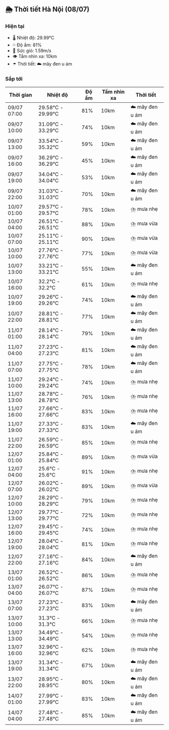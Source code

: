 ## 🌦️ Thời tiết Hà Nội (08/07)

### Hiện tại

- 🌡️ Nhiệt độ: 29.99℃
- 💦 Độ ẩm: 81%
- 💨 Sức gió: 1.59m/s
- 👁️ Tầm nhìn xa: 10km
- ☂️ Thời tiết: ☁️ mây đen u ám

### Sắp tới

| Thời gian | Nhiệt độ | Độ ẩm | Tầm nhìn xa | Thời tiết |
| --- | --- | --- | --- | --- |
| 09/07 07:00 | 29.58℃ - 29.99℃ | 81% | 10km | ☁️ mây đen u ám |
| 09/07 10:00 | 31.09℃ - 33.29℃ | 74% | 10km | ☁️ mây đen u ám |
| 09/07 13:00 | 33.54℃ - 35.32℃ | 59% | 10km | ☁️ mây đen u ám |
| 09/07 16:00 | 36.29℃ - 36.29℃ | 45% | 10km | ☁️ mây đen u ám |
| 09/07 19:00 | 34.04℃ - 34.04℃ | 53% | 10km | ☁️ mây đen u ám |
| 09/07 22:00 | 31.03℃ - 31.03℃ | 70% | 10km | ☁️ mây đen u ám |
| 10/07 01:00 | 29.57℃ - 29.57℃ | 78% | 10km | ⛈️ mưa nhẹ |
| 10/07 04:00 | 26.51℃ - 26.51℃ | 88% | 10km | ⛈️ mưa vừa |
| 10/07 07:00 | 25.11℃ - 25.11℃ | 90% | 10km | ⛈️ mưa vừa |
| 10/07 10:00 | 27.76℃ - 27.76℃ | 77% | 10km | ⛈️ mưa vừa |
| 10/07 13:00 | 33.21℃ - 33.21℃ | 55% | 10km | ☁️ mây đen u ám |
| 10/07 16:00 | 32.2℃ - 32.2℃ | 61% | 10km | ⛈️ mưa nhẹ |
| 10/07 19:00 | 29.26℃ - 29.26℃ | 74% | 10km | ☁️ mây đen u ám |
| 10/07 22:00 | 28.81℃ - 28.81℃ | 77% | 10km | ☁️ mây đen u ám |
| 11/07 01:00 | 28.14℃ - 28.14℃ | 79% | 10km | ☁️ mây đen u ám |
| 11/07 04:00 | 27.23℃ - 27.23℃ | 81% | 10km | ☁️ mây đen u ám |
| 11/07 07:00 | 27.75℃ - 27.75℃ | 78% | 10km | ☁️ mây đen u ám |
| 11/07 10:00 | 29.24℃ - 29.24℃ | 74% | 10km | ⛈️ mưa nhẹ |
| 11/07 13:00 | 28.78℃ - 28.78℃ | 76% | 10km | ⛈️ mưa nhẹ |
| 11/07 16:00 | 27.66℃ - 27.66℃ | 83% | 10km | ⛈️ mưa nhẹ |
| 11/07 19:00 | 27.33℃ - 27.33℃ | 83% | 10km | ☁️ mây đen u ám |
| 11/07 22:00 | 26.59℃ - 26.59℃ | 85% | 10km | ⛈️ mưa nhẹ |
| 12/07 01:00 | 25.84℃ - 25.84℃ | 89% | 10km | ⛈️ mưa vừa |
| 12/07 04:00 | 25.6℃ - 25.6℃ | 91% | 10km | ⛈️ mưa nhẹ |
| 12/07 07:00 | 26.02℃ - 26.02℃ | 89% | 10km | ⛈️ mưa vừa |
| 12/07 10:00 | 28.29℃ - 28.29℃ | 79% | 10km | ⛈️ mưa nhẹ |
| 12/07 13:00 | 29.77℃ - 29.77℃ | 72% | 10km | ⛈️ mưa nhẹ |
| 12/07 16:00 | 29.45℃ - 29.45℃ | 74% | 10km | ⛈️ mưa nhẹ |
| 12/07 19:00 | 28.04℃ - 28.04℃ | 81% | 10km | ⛈️ mưa nhẹ |
| 12/07 22:00 | 27.16℃ - 27.16℃ | 84% | 10km | ☁️ mây đen u ám |
| 13/07 01:00 | 26.52℃ - 26.52℃ | 86% | 10km | ⛈️ mưa nhẹ |
| 13/07 04:00 | 26.07℃ - 26.07℃ | 87% | 10km | ⛈️ mưa nhẹ |
| 13/07 07:00 | 27.23℃ - 27.23℃ | 83% | 10km | ☁️ mây đen u ám |
| 13/07 10:00 | 31.3℃ - 31.3℃ | 66% | 10km | ⛈️ mưa nhẹ |
| 13/07 13:00 | 34.49℃ - 34.49℃ | 54% | 10km | ⛈️ mưa nhẹ |
| 13/07 16:00 | 32.96℃ - 32.96℃ | 62% | 10km | ⛈️ mưa nhẹ |
| 13/07 19:00 | 31.34℃ - 31.34℃ | 67% | 10km | ☁️ mây đen u ám |
| 13/07 22:00 | 28.95℃ - 28.95℃ | 80% | 10km | ☁️ mây đen u ám |
| 14/07 01:00 | 27.99℃ - 27.99℃ | 83% | 10km | ☁️ mây đen u ám |
| 14/07 04:00 | 27.48℃ - 27.48℃ | 85% | 10km | ☁️ mây đen u ám |
